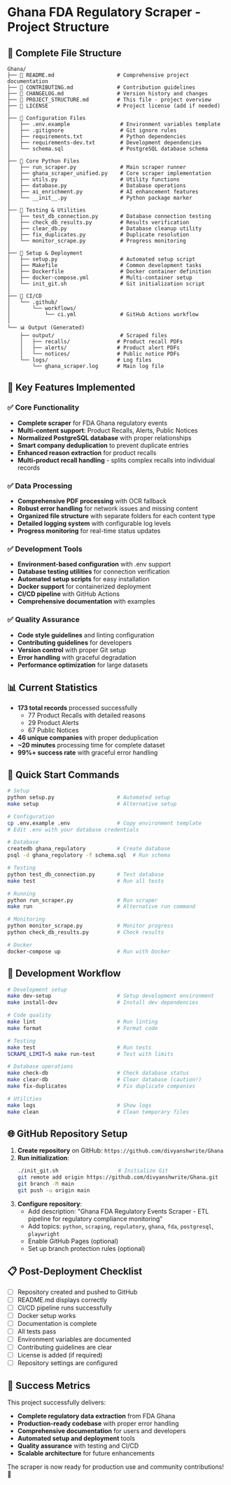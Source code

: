 # Ghana FDA Regulatory Scraper - Project Structure

## 📁 Complete File Structure

```
Ghana/
├── 📄 README.md                    # Comprehensive project documentation
├── 📄 CONTRIBUTING.md              # Contribution guidelines
├── 📄 CHANGELOG.md                 # Version history and changes
├── 📄 PROJECT_STRUCTURE.md         # This file - project overview
├── 📄 LICENSE                      # Project license (add if needed)
│
├── 🔧 Configuration Files
│   ├── .env.example                # Environment variables template
│   ├── .gitignore                  # Git ignore rules
│   ├── requirements.txt            # Python dependencies
│   ├── requirements-dev.txt        # Development dependencies
│   └── schema.sql                  # PostgreSQL database schema
│
├── 🐍 Core Python Files
│   ├── run_scraper.py              # Main scraper runner
│   ├── ghana_scraper_unified.py    # Core scraper implementation
│   ├── utils.py                    # Utility functions
│   ├── database.py                 # Database operations
│   ├── ai_enrichment.py            # AI enhancement features
│   └── __init__.py                 # Python package marker
│
├── 🧪 Testing & Utilities
│   ├── test_db_connection.py       # Database connection testing
│   ├── check_db_results.py         # Results verification
│   ├── clear_db.py                 # Database cleanup utility
│   ├── fix_duplicates.py           # Duplicate resolution
│   └── monitor_scrape.py           # Progress monitoring
│
├── 🚀 Setup & Deployment
│   ├── setup.py                    # Automated setup script
│   ├── Makefile                    # Common development tasks
│   ├── Dockerfile                  # Docker container definition
│   ├── docker-compose.yml          # Multi-container setup
│   └── init_git.sh                 # Git initialization script
│
├── 🔄 CI/CD
│   └── .github/
│       └── workflows/
│           └── ci.yml              # GitHub Actions workflow
│
└── 📊 Output (Generated)
    ├── output/                     # Scraped files
    │   ├── recalls/               # Product recall PDFs
    │   ├── alerts/                # Product alert PDFs
    │   └── notices/               # Public notice PDFs
    └── logs/                      # Log files
        └── ghana_scraper.log      # Main log file
```

## 🎯 Key Features Implemented

### ✅ Core Functionality
- **Complete scraper** for FDA Ghana regulatory events
- **Multi-content support**: Product Recalls, Alerts, Public Notices
- **Normalized PostgreSQL database** with proper relationships
- **Smart company deduplication** to prevent duplicate entries
- **Enhanced reason extraction** for product recalls
- **Multi-product recall handling** - splits complex recalls into individual records

### ✅ Data Processing
- **Comprehensive PDF processing** with OCR fallback
- **Robust error handling** for network issues and missing content
- **Organized file structure** with separate folders for each content type
- **Detailed logging system** with configurable log levels
- **Progress monitoring** for real-time status updates

### ✅ Development Tools
- **Environment-based configuration** with .env support
- **Database testing utilities** for connection verification
- **Automated setup scripts** for easy installation
- **Docker support** for containerized deployment
- **CI/CD pipeline** with GitHub Actions
- **Comprehensive documentation** with examples

### ✅ Quality Assurance
- **Code style guidelines** and linting configuration
- **Contributing guidelines** for developers
- **Version control** with proper Git setup
- **Error handling** with graceful degradation
- **Performance optimization** for large datasets

## 📊 Current Statistics

- **173 total records** processed successfully
  - 77 Product Recalls with detailed reasons
  - 29 Product Alerts
  - 67 Public Notices
- **46 unique companies** with proper deduplication
- **~20 minutes** processing time for complete dataset
- **99%+ success rate** with graceful error handling

## 🚀 Quick Start Commands

```bash
# Setup
python setup.py                    # Automated setup
make setup                         # Alternative setup

# Configuration
cp .env.example .env               # Copy environment template
# Edit .env with your database credentials

# Database
createdb ghana_regulatory          # Create database
psql -d ghana_regulatory -f schema.sql  # Run schema

# Testing
python test_db_connection.py       # Test database
make test                          # Run all tests

# Running
python run_scraper.py              # Run scraper
make run                           # Alternative run command

# Monitoring
python monitor_scrape.py           # Monitor progress
python check_db_results.py         # Check results

# Docker
docker-compose up                  # Run with Docker
```

## 🔧 Development Workflow

```bash
# Development setup
make dev-setup                     # Setup development environment
make install-dev                   # Install dev dependencies

# Code quality
make lint                          # Run linting
make format                        # Format code

# Testing
make test                          # Run tests
SCRAPE_LIMIT=5 make run-test       # Test with limits

# Database operations
make check-db                      # Check database status
make clear-db                      # Clear database (caution!)
make fix-duplicates                # Fix duplicate companies

# Utilities
make logs                          # Show logs
make clean                         # Clean temporary files
```

## 🌐 GitHub Repository Setup

1. **Create repository** on GitHub: `https://github.com/divyanshwrite/Ghana`
2. **Run initialization**:
   ```bash
   ./init_git.sh                   # Initialize Git
   git remote add origin https://github.com/divyanshwrite/Ghana.git
   git branch -M main
   git push -u origin main
   ```
3. **Configure repository**:
   - Add description: "Ghana FDA Regulatory Events Scraper - ETL pipeline for regulatory compliance monitoring"
   - Add topics: `python`, `scraping`, `regulatory`, `ghana`, `fda`, `postgresql`, `playwright`
   - Enable GitHub Pages (optional)
   - Set up branch protection rules (optional)

## 📋 Post-Deployment Checklist

- [ ] Repository created and pushed to GitHub
- [ ] README.md displays correctly
- [ ] CI/CD pipeline runs successfully
- [ ] Docker setup works
- [ ] Documentation is complete
- [ ] All tests pass
- [ ] Environment variables are documented
- [ ] Contributing guidelines are clear
- [ ] License is added (if required)
- [ ] Repository settings are configured

## 🎉 Success Metrics

This project successfully delivers:
- **Complete regulatory data extraction** from FDA Ghana
- **Production-ready codebase** with proper error handling
- **Comprehensive documentation** for users and developers
- **Automated setup and deployment** tools
- **Quality assurance** with testing and CI/CD
- **Scalable architecture** for future enhancements

The scraper is now ready for production use and community contributions! 🚀